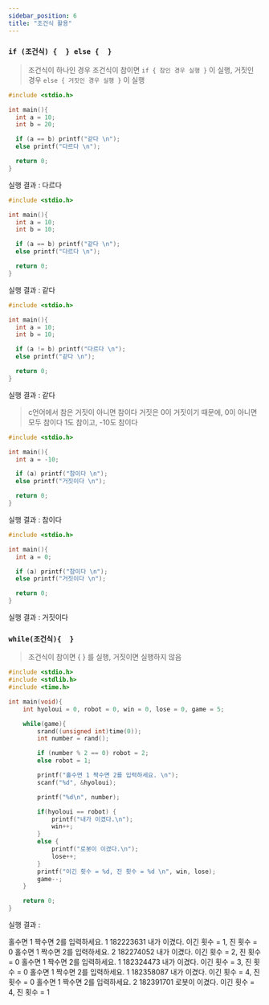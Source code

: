 ```yaml
---
sidebar_position: 6
title: "조건식 활용"
---
```


### `if (조건식) {  } else {  }`

> 조건식이 하나인 경우 조건식이 참이면 `if { 참인 경우 실행 }` 이 실행,
> 거짓인 경우 `else { 거짓인 경우 실행 }` 이 실행

```c
#include <stdio.h>

int main(){
  int a = 10;
  int b = 20;

  if (a == b) printf("같다 \n");
  else printf("다르다 \n");

  return 0;
}
```

실행 결과 : 다르다

```c
#include <stdio.h>

int main(){
  int a = 10;
  int b = 10;

  if (a == b) printf("같다 \n");
  else printf("다르다 \n");

  return 0;
}
```

실행 결과 : 같다

```c
#include <stdio.h>

int main(){
  int a = 10;
  int b = 10;

  if (a != b) printf("다르다 \n");
  else printf("같다 \n");

  return 0;
}
```

실행 결과 : 같다

> c언어에서 참은 거짓이 아니면 참이다
> 거짓은 0이 거짓이기 때문에, 0이 아니면 모두 참이다
> 1도 참이고, -10도 참이다

```c
#include <stdio.h>

int main(){
  int a = -10;

  if (a) printf("참이다 \n");
  else printf("거짓이다 \n");

  return 0;
}
```

실행 결과 : 참이다

```c
#include <stdio.h>

int main(){
  int a = 0;

  if (a) printf("참이다 \n");
  else printf("거짓이다 \n");

  return 0;
}
```

실행 결과 : 거짓이다

### `while(조건식){  }`

> 조건식이 참이면 { } 를 실행, 거짓이면 실행하지 않음

```c
#include <stdio.h>
#include <stdlib.h>
#include <time.h>

int main(void){
    int hyoloui = 0, robot = 0, win = 0, lose = 0, game = 5;

    while(game){
        srand((unsigned int)time(0));
        int number = rand();

        if (number % 2 == 0) robot = 2;
        else robot = 1;

        printf("홀수면 1 짝수면 2를 입력하세요. \n");
        scanf("%d", &hyoloui);

        printf("%d\n", number);

        if(hyoloui == robot) {
            printf("내가 이겼다.\n");
            win++;
        }
        else {
            printf("로봇이 이겼다.\n");
            lose++;
        }
        printf("이긴 횟수 = %d, 진 횟수 = %d \n", win, lose);
        game--;
    }

    return 0;
}
```

실행 결과 :

홀수면 1 짝수면 2를 입력하세요.
1
182223631
내가 이겼다.
이긴 횟수 = 1, 진 횟수 = 0
홀수면 1 짝수면 2를 입력하세요.
2
182274052
내가 이겼다.
이긴 횟수 = 2, 진 횟수 = 0
홀수면 1 짝수면 2를 입력하세요.
1
182324473
내가 이겼다.
이긴 횟수 = 3, 진 횟수 = 0
홀수면 1 짝수면 2를 입력하세요.
1
182358087
내가 이겼다.
이긴 횟수 = 4, 진 횟수 = 0
홀수면 1 짝수면 2를 입력하세요.
2
182391701
로봇이 이겼다.
이긴 횟수 = 4, 진 횟수 = 1
